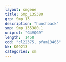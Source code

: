 ```yaml
---
layout: smgene
title: Smp_135380
grp: Smp_13
description: "hunchback"
smp: Smp_135380.1
uniprot: "G4VQG9"
length:  1458
cdd: "cl22375, pfam13465"
kk: K09213
categories: sm
---
```

